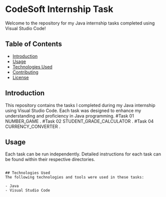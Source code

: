 # CodeSoft Internship Task

Welcome to the repository for my Java internship tasks completed using Visual Studio Code!

## Table of Contents
- [Introduction](#introduction)
- [Usage](#usage)
- [Technologies Used](#technologies-used)
- [Contributing](#contributing)
- [License](#license)

## Introduction
This repository contains the tasks I completed during my Java internship using Visual Studio Code. Each task was designed to enhance my understanding and proficiency in Java programming.
#Task 01 NUMBER_GAME .
#Task 02 STUDENT_GRADE_CALCULATOR .
#Task 04 CURRENCY_CONVERTER .

## Usage
Each task can be run independently. Detailed instructions for each task can be found within their respective directories.
```

## Technologies Used
The following technologies and tools were used in these tasks:

- Java
- Visual Studio Code
